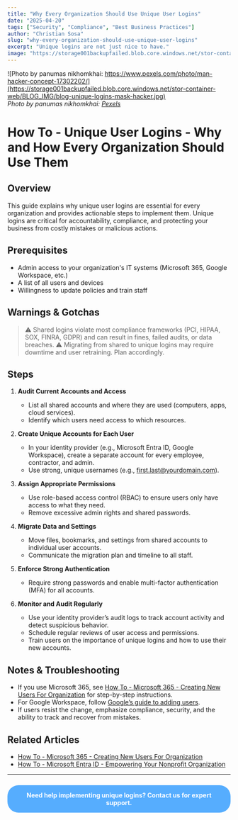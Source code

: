 ```yaml
---
title: "Why Every Organization Should Use Unique User Logins"
date: "2025-04-20"
tags: ["Security", "Compliance", "Best Business Practices"]
author: "Christian Sosa"
slug: "why-every-organization-should-use-unique-user-logins"
excerpt: "Unique logins are not just nice to have."
image: "https://storage001backupfailed.blob.core.windows.net/stor-container-web/BLOG_IMG/blog-unique-logins-mask-hacker.jpg"
---
```


![Photo by panumas nikhomkhai: https://www.pexels.com/photo/man-hacker-concept-17302202/](https://storage001backupfailed.blob.core.windows.net/stor-container-web/BLOG_IMG/blog-unique-logins-mask-hacker.jpg)  
*Photo by panumas nikhomkhai: [Pexels](https://www.pexels.com/photo/man-hacker-concept-17302202/)*

# How To - Unique User Logins - Why and How Every Organization Should Use Them

## Overview

This guide explains why unique user logins are essential for every organization and provides actionable steps to implement them. Unique logins are critical for accountability, compliance, and protecting your business from costly mistakes or malicious actions.

## Prerequisites

- Admin access to your organization's IT systems (Microsoft 365, Google Workspace, etc.)
- A list of all users and devices
- Willingness to update policies and train staff

## Warnings & Gotchas

> ⚠️ Shared logins violate most compliance frameworks (PCI, HIPAA, SOX, FINRA, GDPR) and can result in fines, failed audits, or data breaches.
> ⚠️ Migrating from shared to unique logins may require downtime and user retraining. Plan accordingly.

## Steps

1. **Audit Current Accounts and Access**
   - List all shared accounts and where they are used (computers, apps, cloud services).
   - Identify which users need access to which resources.

2. **Create Unique Accounts for Each User**
   - In your identity provider (e.g., Microsoft Entra ID, Google Workspace), create a separate account for every employee, contractor, and admin.
   - Use strong, unique usernames (e.g., first.last@yourdomain.com).

3. **Assign Appropriate Permissions**
   - Use role-based access control (RBAC) to ensure users only have access to what they need.
   - Remove excessive admin rights and shared passwords.

4. **Migrate Data and Settings**
   - Move files, bookmarks, and settings from shared accounts to individual user accounts.
   - Communicate the migration plan and timeline to all staff.

5. **Enforce Strong Authentication**
   - Require strong passwords and enable multi-factor authentication (MFA) for all accounts.

6. **Monitor and Audit Regularly**
   - Use your identity provider’s audit logs to track account activity and detect suspicious behavior.
   - Schedule regular reviews of user access and permissions.
   - Train users on the importance of unique logins and how to use their new accounts.

## Notes & Troubleshooting

- If you use Microsoft 365, see [How To - Microsoft 365 - Creating New Users For Organization](./Adding_Users_Into_Your_Microsoft_Tenant.md) for step-by-step instructions.
- For Google Workspace, follow [Google’s guide to adding users](https://support.google.com/a/answer/33310?hl=en).
- If users resist the change, emphasize compliance, security, and the ability to track and recover from mistakes.

## Related Articles

- [How To - Microsoft 365 - Creating New Users For Organization](./Adding_Users_Into_Your_Microsoft_Tenant.md)
- [How To - Microsoft Entra ID - Empowering Your Nonprofit Organization](./how-to-microsoft-entra-id-empowering-nonprofit.md)

---

<div style="background-color:rgba(46, 154, 255, 0.8); padding: 1em; margin: 1.5rem auto; border-radius: 25px; text-align: center; max-width: 600px; transition: background-color 0.3s ease;" onmouseover="this.style.backgroundColor='rgba(37, 99, 235, 0.9)';" onmouseout="this.style.backgroundColor='rgba(46, 154, 255, 0.8)';">
    <strong><a href="https://backupfailed.com/contact/" style="color: white; text-decoration: none;">Need help implementing unique logins? Contact us for expert support.</a></strong>
</div>

